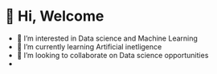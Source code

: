 #  👋 Hi, Welcome
- 👀 I’m interested in Data science and Machine Learning
- 🌱 I’m currently learning Artificial inetligence
- 💞️ I’m looking to collaborate on Data science opportunities
-

<!---
Codeneverliees/Codeneverliees is a ✨ special ✨ repository because its `README.md` (this file) appears on your GitHub profile.
You can click the Preview link to take a look at your changes.
--->
